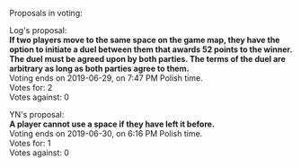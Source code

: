 Proposals in voting:

Log's proposal:  
**If two players move to the same space on the game map, they have the option to initiate a duel between them that awards 52 points to the winner. The duel must be agreed upon by both parties. The terms of the duel are arbitrary as long as both parties agree to them.**  
Voting ends on 2019-06-29, on 7:47 PM Polish time.  
Votes for: 2  
Votes against: 0

YN's proposal:  
**A player cannot use a space if they have left it before.**  
Voting ends on 2019-06-30, on 6:16 PM Polish time.  
Votes for: 1  
Votes against: 0
